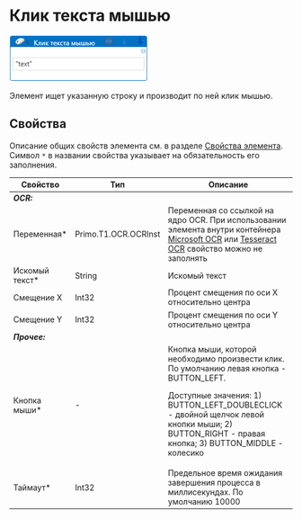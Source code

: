 # Клик текста мышью

![](<../../../../.gitbook/assets/click_ocrtext.png>)

Элемент ищет указанную строку и производит по ней клик мышью.

## Свойства
Описание общих свойств элемента см. в разделе [Свойства элемента](https://docs.primo-rpa.ru/primo-rpa/primo-studio/process/elements#svoistva-elementa).\
Символ `*` в названии свойства указывает на обязательность его заполнения.

| Свойство             | Тип                   | Описание                                      |
| -------------------- | --------------------- | --------------------------------------------- |
| ***OCR:*** | |  |
| Переменная\* | Primo.T1.OCR.OCRInst | Переменная со ссылкой на ядро OCR. При использовании элемента внутри контейнера [Microsoft OCR](https://docs.primo-rpa.ru/primo-rpa/g_elements/el_extra/t1/els_ocr/el_ocr_microsoft) или [Tesseract OCR](https://docs.primo-rpa.ru/primo-rpa/g_elements/el_extra/t1/els_ocr/el_ocr_tesseract) свойство можно не заполнять |
| Искомый текст\* | String | Искомый текст |
| Смещение X | Int32 | Процент смещения по оси X относительно центра |
| Смещение Y | Int32 | Процент смещения по оси Y относительно центра |
| ***Прочее:***  |  |  |
| Кнопка мыши\* | - | Кнопка мыши, которой необходимо произвести клик. По умолчанию левая кнопка - BUTTON_LEFT. <p>Доступные значения: 1) BUTTON_LEFT_DOUBLECLICK - двойной щелчок левой кнопки мыши; 2) BUTTON_RIGHT - правая кнопка; 3) BUTTON_MIDDLE - колесико </p> |
| Таймаут\*  | Int32 | Предельное время ожидания завершения процесса в миллисекундах. По умолчанию 10000 |
